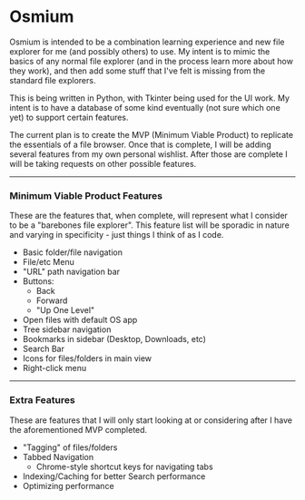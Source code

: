 # Osmium

Osmium is intended to be a combination learning experience and new file explorer for me (and possibly others) to use.  My intent is to mimic the basics of any normal file explorer (and in the process learn more about how they work), and then add some stuff that I've felt is missing from the standard file explorers.

This is being written in Python, with Tkinter being used for the UI work.  My intent is to have a database of some kind eventually (not sure which one yet) to support certain features.

The current plan is to create the MVP (Minimum Viable Product) to replicate the essentials of a file browser.  Once that is complete, I will be adding several features from my own personal wishlist.  After those are complete I will be taking requests on other possible features.

---

### Minimum Viable Product Features
These are the features that, when complete, will represent what I consider to be a "barebones file explorer".  This feature list will be sporadic in nature and varying in specificity - just things I think of as I code.
  - Basic folder/file navigation
  - File/etc Menu
  - "URL" path navigation bar
  - Buttons:
    - Back
    - Forward
    - "Up One Level"
  - Open files with default OS app
  - Tree sidebar navigation
  - Bookmarks in sidebar (Desktop, Downloads, etc)
  - Search Bar
  - Icons for files/folders in main view
  - Right-click menu

---

### Extra Features
These are features that I will only start looking at or considering after I have the aforementioned MVP completed.
  - "Tagging" of files/folders
  - Tabbed Navigation
    - Chrome-style shortcut keys for navigating tabs
  - Indexing/Caching for better Search performance
  - Optimizing performance
